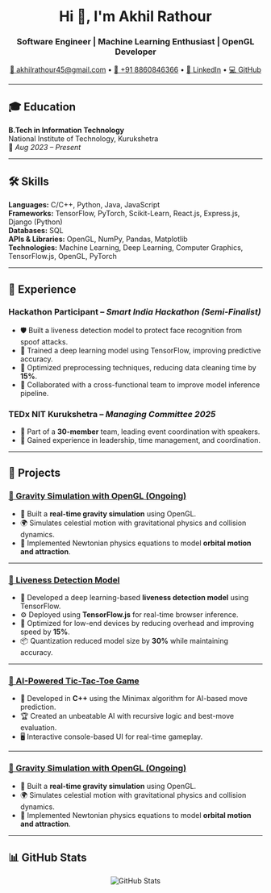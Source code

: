 <h1 align="center">Hi 👋, I'm Akhil Rathour</h1>
<h3 align="center">Software Engineer | Machine Learning Enthusiast | OpenGL Developer</h3>

<p align="center">
  <a href="mailto:akhilrathour45@gmail.com">📧 akhilrathour45@gmail.com</a> • 
  <a href="tel:+918860846366">📱 +91 8860846366</a> • 
  <a href="https://linkedin.com/in/akhil-rathour-268167291" target="_blank">🔗 LinkedIn</a> • 
  <a href="https://github.com/akhilRathour" target="_blank">💻 GitHub</a>
</p>

---

## 🎓 Education
**B.Tech in Information Technology**  
National Institute of Technology, Kurukshetra  
📅 *Aug 2023 – Present*

---

## 🛠️ Skills

**Languages:** C/C++, Python, Java, JavaScript  
**Frameworks:** TensorFlow, PyTorch, Scikit-Learn, React.js, Express.js, Django (Python)  
**Databases:** SQL  
**APIs & Libraries:** OpenGL, NumPy, Pandas, Matplotlib  
**Technologies:** Machine Learning, Deep Learning, Computer Graphics, TensorFlow.js, OpenGL, PyTorch  

---

## 💼 Experience

### Hackathon Participant – *Smart India Hackathon (Semi-Finalist)*
- 🛡 Built a liveness detection model to protect face recognition from spoof attacks.
- 🧠 Trained a deep learning model using TensorFlow, improving predictive accuracy.
- 🧹 Optimized preprocessing techniques, reducing data cleaning time by **15%**.
- 🤝 Collaborated with a cross-functional team to improve model inference pipeline.

### TEDx NIT Kurukshetra – *Managing Committee 2025*
- 👥 Part of a **30-member** team, leading event coordination with speakers.
- 🔧 Gained experience in leadership, time management, and coordination.

---

## 🚀 Projects

### [🔗 Gravity Simulation with OpenGL (Ongoing)](https://github.com/akhilRathour/Gravity-Simulation)
- 🌌 Built a **real-time gravity simulation** using OpenGL.
- 🌍 Simulates celestial motion with gravitational physics and collision dynamics.
- 📐 Implemented Newtonian physics equations to model **orbital motion and attraction**.

---

### [🔗 Liveness Detection Model](https://github.com/akhilRathour/Liveness-Detection-model)
- 🧠 Developed a deep learning-based **liveness detection model** using TensorFlow.
- ⚙️ Deployed using **TensorFlow.js** for real-time browser inference.
- 📱 Optimized for low-end devices by reducing overhead and improving speed by **15%**.
- 📦 Quantization reduced model size by **30%** while maintaining accuracy.

---

### [🔗 AI-Powered Tic-Tac-Toe Game](https://github.com/akhilRathour/TicTacToe-game)
- 🤖 Developed in **C++** using the Minimax algorithm for AI-based move prediction.
- 🏆 Created an unbeatable AI with recursive logic and best-move evaluation.
- 🖥 Interactive console-based UI for real-time gameplay.

---

### [🔗 Gravity Simulation with OpenGL (Ongoing)](https://github.com/akhilRathour/Gravity-Simulation)
- 🌌 Built a **real-time gravity simulation** using OpenGL.
- 🌍 Simulates celestial motion with gravitational physics and collision dynamics.
- 📐 Implemented Newtonian physics equations to model **orbital motion and attraction**.

---

## 📊 GitHub Stats

<p align="center">
  <img src="https://github-readme-stats.vercel.app/api?username=akhilRathour&show_icons=true&theme=react" alt="GitHub Stats" />
</p>

